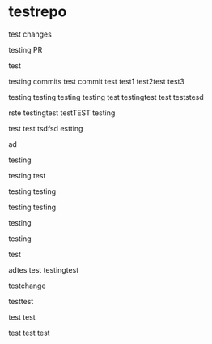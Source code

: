 # testrepo

test changes

testing PR

test



testing commits
test commit
test
test1
test2test
test3

testing
testing
testing
testing
test
testingtest
test
teststesd

rste
testingtest
testTEST
testing


test
test
tsdfsd
estting

ad

testing

testing
test

testing
testing

testing
testing

testing

testing


test

adtes
test
testingtest

testchange

testtest

test
test

test
test
test

